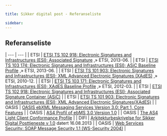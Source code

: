 ```yaml
---

title: Sikker digital post - Referanseliste  

sidebar:
---
```


## Referanseliste

| --- | --- |
| ETSI | [ETSI TS 102 918: Electronic Signatures and Infrastructures (ESI); Associated Signature](http://www.etsi.org/deliver/etsi_ts/102900_102999/102918/01.03.01_60/ts_102918v010301p.pdf) ,» ETSI, 2013-06. |
| ETSI  | [ETSI TS 103 174: Electronic Signatures and Infrastructures (ESI); ASiC Baseline Profile](http://www.etsi.org/deliver/etsi_ts/103100_103199/103174/02.02.01_60/ts_103174v020201p.pdf) ,» ETSI, 2013-06. |
| ETSI  | [ETSI TS 101 903: Electronic Signatures and Infrastructures (ESI); XML Advanced Electronic Signatures (XAdES)](http://www.etsi.org/deliver/etsi_ts%5C101900_101999%5C101903%5C01.04.02_60%5Cts_101903v010402p.pdf) ,» ETSI, 2010-12. |
| ETSI  | [ETSI TS 103 171: Electronic Signatures and Infrastructures (ESI); XAdES Baseline Profile](http://www.etsi.org/deliver/etsi_ts/103100_103199/103171/02.01.01_60/ts_103171v020101p.pdf) ,» ETSI, 2012-03. |
| ETSI  | [ETSI TS 102 918: Electronic Signatures and Infrastructures (ESI); Associated Signature Container (ASiC)](http://www.etsi.org/deliver/etsi_ts/102900_102999/102918/01.03.01_60/ts_102918v010301p.pdf) |
| ETSI  | [ETSI TS 101 903: Electronic Signatures and Infrastructures (ESI); XML Advanced Electronic Signatures(XAdES)](http://www.etsi.org/deliver/etsi_ts%5C101900_101999%5C101903%5C01.04.02_60%5Cts_101903v010402p.pdf) |
| OASIS | [OASIS ebXML Messaging Services Version 3.0: Part 1, Core Features](http://docs.oasis-open.org/ebxml-msg/ebms/v3.0/core/os/ebms_core-3.0-spec-os.pdf) |
| OASIS | [AS4 Profil of ebMS 3.0 Version 1.0](http://docs.oasis-open.org/ebxml-msg/ebms/v3.0/profiles/AS4-profile/v1.0/os/AS4-profile-v1.0-os.html) |
| OASIS | [The AS4 Light Client Conformance Profile](http://docs.oasis-open.org/ebxml-msg/ebms/v3.0/profiles/AS4-profile/v1.0/os/AS4-profile-v1.0-os.html#__RefHeading__26166_1909778835) |
| DIFI  | [Arkitekturbeskrivelse for Sikker Digital Posttjeneste v 1.0]({{site.baseurl}}/resources/begrep/sikkerDigitalPost/innledning/ArkitekturbeskrivelseforSikkerdigitalposttjenestev1.0.pdf) datert 16.08.2013 |
| OASIS | [Web Services Security: SOAP Message Security 1.1 (WS-Security 2004)](https://www.oasis-open.org/committees/download.php/21255/wss-v1.1-spec-errata-os-SOAPMessageSecurity.pdf) |
